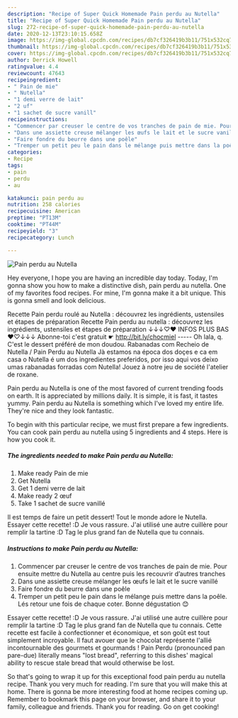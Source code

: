 ```yaml
---
description: "Recipe of Super Quick Homemade Pain perdu au Nutella"
title: "Recipe of Super Quick Homemade Pain perdu au Nutella"
slug: 272-recipe-of-super-quick-homemade-pain-perdu-au-nutella
date: 2020-12-13T23:10:15.658Z
image: https://img-global.cpcdn.com/recipes/db7cf326419b3b11/751x532cq70/pain-perdu-au-nutella-photo-principale-de-la-recette.jpg
thumbnail: https://img-global.cpcdn.com/recipes/db7cf326419b3b11/751x532cq70/pain-perdu-au-nutella-photo-principale-de-la-recette.jpg
cover: https://img-global.cpcdn.com/recipes/db7cf326419b3b11/751x532cq70/pain-perdu-au-nutella-photo-principale-de-la-recette.jpg
author: Derrick Howell
ratingvalue: 4.4
reviewcount: 47643
recipeingredient:
- " Pain de mie"
- " Nutella"
- "1 demi verre de lait"
- "2 uf"
- "1 sachet de sucre vanill"
recipeinstructions:
- "Commencer par creuser le centre de vos tranches de pain de mie. Pour ensuite mettre du Nutella au centre puis les recouvrir d’autres tranches"
- "Dans une assiette creuse mélanger les œufs le lait et le sucre vanillé"
- "Faire fondre du beurre dans une poêle"
- "Tremper un petit peu le pain dans le mélange puis mettre dans la poêle. Lés retour une fois de chaque coter. Bonne dégustation 😊"
categories:
- Recipe
tags:
- pain
- perdu
- au

katakunci: pain perdu au 
nutrition: 258 calories
recipecuisine: American
preptime: "PT13M"
cooktime: "PT44M"
recipeyield: "3"
recipecategory: Lunch

---
```



![Pain perdu au Nutella](https://img-global.cpcdn.com/recipes/db7cf326419b3b11/751x532cq70/pain-perdu-au-nutella-photo-principale-de-la-recette.jpg)

Hey everyone, I hope you are having an incredible day today. Today, I'm gonna show you how to make a distinctive dish, pain perdu au nutella. One of my favorites food recipes. For mine, I'm gonna make it a bit unique. This is gonna smell and look delicious.

Recette Pain perdu roulé au Nutella : découvrez les ingrédients, ustensiles et étapes de préparation Recette Pain perdu au nutella : découvrez les ingrédients, ustensiles et étapes de préparation ↓↓↓♡♥ INFOS PLUS BAS ♥♡↓↓↓ Abonne-toi c&#39;est gratuit ☛ http://bit.ly/chocmiel ----- Oh lala, q. C&#39;est le dessert préféré de mon doudou. Rabanadas com Recheio de Nutella / Pain Perdu au Nutella Jà estamos na época dos doçes e ca em casa o Nutella é um dos ingredientes preferidos, por isso aqui vos deixo umas rabanadas forradas com Nutella! Jouez à notre jeu de société l&#39;atelier de roxane.

Pain perdu au Nutella is one of the most favored of current trending foods on earth. It is appreciated by millions daily. It is simple, it is fast, it tastes yummy. Pain perdu au Nutella is something which I've loved my entire life. They're nice and they look fantastic.


To begin with this particular recipe, we must first prepare a few ingredients. You can cook pain perdu au nutella using 5 ingredients and 4 steps. Here is how you cook it.

<!--inarticleads1-->

##### The ingredients needed to make Pain perdu au Nutella:

1. Make ready  Pain de mie
1. Get  Nutella
1. Get 1 demi verre de lait
1. Make ready 2 œuf
1. Take 1 sachet de sucre vanillé


Il est temps de faire un petit dessert! Tout le monde adore le Nutella. Essayer cette recette! :D Je vous rassure. J&#39;ai utilisé une autre cuillère pour remplir la tartine :D Tag le plus grand fan de Nutella que tu connais. 

<!--inarticleads2-->

##### Instructions to make Pain perdu au Nutella:

1. Commencer par creuser le centre de vos tranches de pain de mie. Pour ensuite mettre du Nutella au centre puis les recouvrir d’autres tranches
1. Dans une assiette creuse mélanger les œufs le lait et le sucre vanillé
1. Faire fondre du beurre dans une poêle
1. Tremper un petit peu le pain dans le mélange puis mettre dans la poêle. Lés retour une fois de chaque coter. Bonne dégustation 😊


Essayer cette recette! :D Je vous rassure. J&#39;ai utilisé une autre cuillère pour remplir la tartine :D Tag le plus grand fan de Nutella que tu connais. Cette recette est facile à confectionner et économique, et son goût est tout simplement incroyable. Il faut avouer que le chocolat représente l&#39;allié incontournable des gourmets et gourmands ! Pain Perdu (pronounced pan pare-due) literally means &#34;lost bread&#34;, referring to this dishes&#39; magical ability to rescue stale bread that would otherwise be lost. 

So that's going to wrap it up for this exceptional food pain perdu au nutella recipe. Thank you very much for reading. I'm sure that you will make this at home. There is gonna be more interesting food at home recipes coming up. Remember to bookmark this page on your browser, and share it to your family, colleague and friends. Thank you for reading. Go on get cooking!
